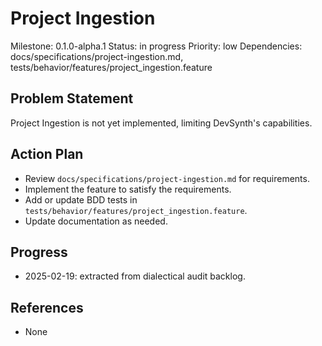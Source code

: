 # Project Ingestion
Milestone: 0.1.0-alpha.1
Status: in progress
Priority: low
Dependencies: docs/specifications/project-ingestion.md, tests/behavior/features/project_ingestion.feature

## Problem Statement
Project Ingestion is not yet implemented, limiting DevSynth's capabilities.


## Action Plan
- Review `docs/specifications/project-ingestion.md` for requirements.
- Implement the feature to satisfy the requirements.
- Add or update BDD tests in `tests/behavior/features/project_ingestion.feature`.
- Update documentation as needed.

## Progress
- 2025-02-19: extracted from dialectical audit backlog.

## References
- None
